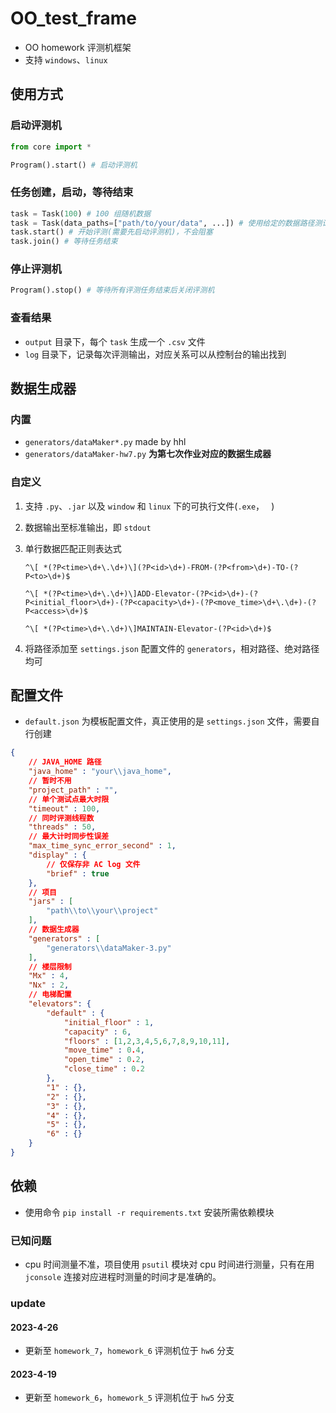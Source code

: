 # OO_test_frame

- OO homework 评测机框架
- 支持 `windows`、`linux`

## 使用方式

### 启动评测机

```python
from core import *

Program().start() # 启动评测机
```

### 任务创建，启动，等待结束

```python
task = Task(100) # 100 组随机数据
task = Task(data_paths=["path/to/your/data", ...]) # 使用给定的数据路径测试
task.start() # 开始评测(需要先启动评测机)，不会阻塞
task.join() # 等待任务结束
```

### 停止评测机

```python
Program().stop() # 等待所有评测任务结束后关闭评测机
```

### 查看结果

- `output` 目录下，每个 `task` 生成一个 `.csv` 文件
- `log` 目录下，记录每次评测输出，对应关系可以从控制台的输出找到

## 数据生成器

### 内置

- `generators/dataMaker*.py`  made by hhl
- `generators/dataMaker-hw7.py`  **为第七次作业对应的数据生成器**

#### 

### 自定义

1. 支持 `.py`、`.jar` 以及 `window` 和 `linux` 下的可执行文件(`.exe`，` ` )

2. 数据输出至标准输出，即 `stdout`

3. 单行数据匹配正则表达式 

   `^\[ *(?P<time>\d+\.\d+)\](?P<id>\d+)-FROM-(?P<from>\d+)-TO-(?P<to>\d+)$`

   `^\[ *(?P<time>\d+\.\d+)\]ADD-Elevator-(?P<id>\d+)-(?P<initial_floor>\d+)-(?P<capacity>\d+)-(?P<move_time>\d+\.\d+)-(?P<access>\d+)$`

   `^\[ *(?P<time>\d+\.\d+)\]MAINTAIN-Elevator-(?P<id>\d+)$`

4. 将路径添加至 `settings.json` 配置文件的 `generators`，相对路径、绝对路径均可

## 配置文件

- `default.json` 为模板配置文件，真正使用的是 `settings.json` 文件，需要自行创建

```json
{
    // JAVA_HOME 路径
    "java_home" : "your\\java_home",
    // 暂时不用
    "project_path" : "",
    // 单个测试点最大时限
    "timeout" : 100,
    // 同时评测线程数
    "threads" : 50,
    // 最大计时同步性误差
    "max_time_sync_error_second" : 1,
    "display" : {
        // 仅保存非 AC log 文件
        "brief" : true
    },
    // 项目
    "jars" : [
        "path\\to\\your\\project"
    ],
    // 数据生成器
    "generators" : [
        "generators\\dataMaker-3.py"
    ],
    // 楼层限制
    "Mx" : 4,
    "Nx" : 2,
    // 电梯配置
    "elevators": {
        "default" : {
            "initial_floor" : 1,
            "capacity" : 6,
            "floors" : [1,2,3,4,5,6,7,8,9,10,11],
            "move_time" : 0.4,
            "open_time" : 0.2,
            "close_time" : 0.2
        },
        "1" : {},
        "2" : {},
        "3" : {},
        "4" : {},
        "5" : {},
        "6" : {}
    }
}
```

## 依赖

- 使用命令 `pip install -r requirements.txt` 安装所需依赖模块

### 已知问题

- cpu 时间测量不准，项目使用 `psutil` 模块对 cpu 时间进行测量，只有在用 `jconsole` 连接对应进程时测量的时间才是准确的。

### update

#### 2023-4-26

- 更新至 `homework_7`，`homework_6` 评测机位于 `hw6` 分支

#### 2023-4-19

- 更新至 `homework_6`，`homework_5` 评测机位于 `hw5` 分支